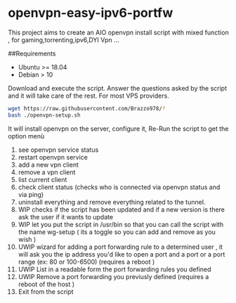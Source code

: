 # openvpn-easy-ipv6-portfw
This project aims to create an AIO openvpn install script with mixed function , for gaming,torrenting,ipv6,DYI Vpn ...


##Requirements 

- Ubuntu >= 18.04
- Debian > 10


Download and execute the script. Answer the questions asked by the script and it will take care of the rest. For most VPS providers.

```bash
wget https://raw.githubusercontent.com/Brazzo978/?
bash ./openvpn-setup.sh
```

It will install openvpn on the server, configure it, Re-Run the script to get the option menù 




1) see openvpn service status
2) restart openvpn service 
3) add a new vpn client
4) remove a vpn client
5) list current client 
6) check client status (checks who is connected via openvpn status and via ping)
7) uninstall everything and remove everything related to the tunnel.
8) WIP  checks if the script has been updated and if a new version is there ask the user if it wants to update
9) WIP let you put the script in /usr/bin so that you can call the script with the name wg-setup ( its a toggle so you can add and remove as you wish )
10) UWIP wizard for adding a port forwarding rule to a determined user , it will ask you the ip address you'd like to open a port and a port or a port range (ex: 80 or  100-6500) (requires a reboot ) 
11) UWIP List in a readable form the port forwarding rules you defined
12) UWIP Remove a port forwarding you previusly defined (requires a reboot of the host )
13) Exit from the script

